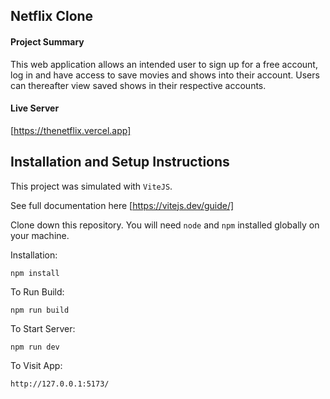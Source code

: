 ## Netflix Clone

#### Project Summary

This web application allows an intended user to sign up for a free account, log in and have access to save movies and shows into their account. Users can thereafter view saved shows in their respective accounts.

#### Live Server
[https://thenetflix.vercel.app]

## Installation and Setup Instructions
 
This project was simulated with `ViteJS`.

See full documentation here [https://vitejs.dev/guide/]

Clone down this repository. You will need `node` and `npm` installed globally on your machine.  

Installation:

`npm install`  

To Run Build:  

`npm run build`  

To Start Server:

`npm run dev`  

To Visit App:

`http://127.0.0.1:5173/`  

